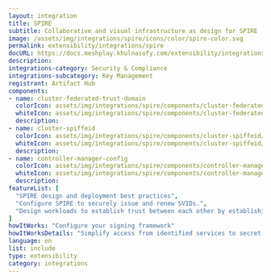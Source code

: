 ```yaml
---
layout: integration
title: SPIRE
subtitle: Collaborative and visual infrastructure as design for SPIRE
image: /assets/img/integrations/spire/icons/color/spire-color.svg
permalink: extensibility/integrations/spire
docURL: https://docs.meshplay.khulnasofy.com/extensibility/integrations/spire
description: 
integrations-category: Security & Compliance
integrations-subcategory: Key Management
registrant: Artifact Hub
components: 
- name: cluster-federated-trust-domain
  colorIcon: assets/img/integrations/spire/components/cluster-federated-trust-domain/icons/color/cluster-federated-trust-domain-color.svg
  whiteIcon: assets/img/integrations/spire/components/cluster-federated-trust-domain/icons/white/cluster-federated-trust-domain-white.svg
  description: 
- name: cluster-spiffeid
  colorIcon: assets/img/integrations/spire/components/cluster-spiffeid/icons/color/cluster-spiffeid-color.svg
  whiteIcon: assets/img/integrations/spire/components/cluster-spiffeid/icons/white/cluster-spiffeid-white.svg
  description: 
- name: controller-manager-config
  colorIcon: assets/img/integrations/spire/components/controller-manager-config/icons/color/controller-manager-config-color.svg
  whiteIcon: assets/img/integrations/spire/components/controller-manager-config/icons/white/controller-manager-config-white.svg
  description: 
featureList: [
  "SPIRE design and deployment best practices",
  "Configure SPIRE to securely issue and renew SVIDs.",
  "Design workloads to establish trust between each other by establishing an mTLS connection or by signing and verifying a JWT token."
]
howItWorks: "Configure your signing framework"
howItWorksDetails: "Simplify access from identified services to secret stores, databases, services meshes and cloud provider services."
language: en
list: include
type: extensibility
category: integrations
---
```

